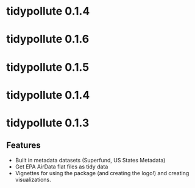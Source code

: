 # tidypollute 0.1.4

# tidypollute 0.1.6

# tidypollute 0.1.5

# tidypollute 0.1.4

# tidypollute 0.1.3

## Features
- Built in metadata datasets (Superfund, US States Metadata)
- Get EPA AirData flat files as tidy data
- Vignettes for using the package (and creating the logo!) and creating visualizations.
